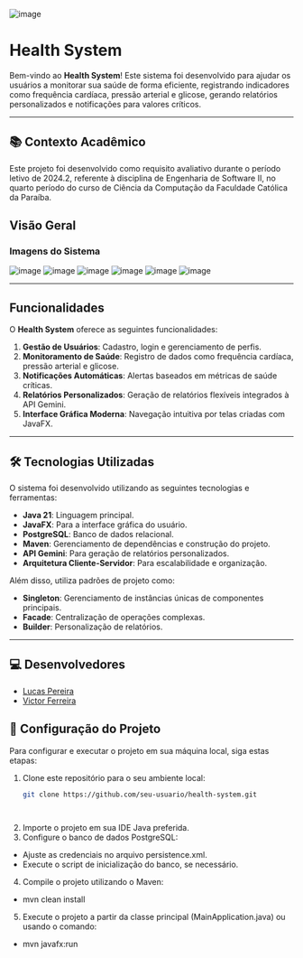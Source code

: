 
  ![image](https://github.com/user-attachments/assets/6a800045-a753-40c1-bd55-251354e13e1e)


# Health System

Bem-vindo ao **Health System**! Este sistema foi desenvolvido para ajudar os usuários a monitorar sua saúde de forma eficiente, registrando indicadores como frequência cardíaca, pressão arterial e glicose, gerando relatórios personalizados e notificações para valores críticos.

---

## 📚 Contexto Acadêmico

Este projeto foi desenvolvido como requisito avaliativo durante o período letivo de 2024.2, referente à disciplina de Engenharia de Software II, no quarto período do curso de Ciência da Computação da Faculdade Católica da Paraíba.
## Visão Geral

### **Imagens do Sistema**  
![image](https://github.com/user-attachments/assets/567b3377-cdc5-4a0b-ac82-e80fcec33a02)
![image](https://github.com/user-attachments/assets/189b5fde-c8c3-4278-972d-cda568bf3ffc)
![image](https://github.com/user-attachments/assets/b928ec8a-9195-4067-bebb-c864f6ea237d)
![image](https://github.com/user-attachments/assets/e27169c8-9ed3-4a0e-985d-4468c9eb98a0)
![image](https://github.com/user-attachments/assets/354b9070-102d-4651-8f0f-f4afd48a3105)
![image](https://github.com/user-attachments/assets/b5763679-4744-451a-a557-75ed0f17e733)






---

## Funcionalidades

O **Health System** oferece as seguintes funcionalidades:

1. **Gestão de Usuários**: Cadastro, login e gerenciamento de perfis.
2. **Monitoramento de Saúde**: Registro de dados como frequência cardíaca, pressão arterial e glicose.
3. **Notificações Automáticas**: Alertas baseados em métricas de saúde críticas.
4. **Relatórios Personalizados**: Geração de relatórios flexíveis integrados à API Gemini.
5. **Interface Gráfica Moderna**: Navegação intuitiva por telas criadas com JavaFX.

---

## 🛠️ Tecnologias Utilizadas

O sistema foi desenvolvido utilizando as seguintes tecnologias e ferramentas:

- **Java 21**: Linguagem principal.
- **JavaFX**: Para a interface gráfica do usuário.
- **PostgreSQL**: Banco de dados relacional.
- **Maven**: Gerenciamento de dependências e construção do projeto.
- **API Gemini**: Para geração de relatórios personalizados.
- **Arquitetura Cliente-Servidor**: Para escalabilidade e organização.

Além disso, utiliza padrões de projeto como:

- **Singleton**: Gerenciamento de instâncias únicas de componentes principais.
- **Facade**: Centralização de operações complexas.
- **Builder**: Personalização de relatórios.

---

## 💻 Desenvolvedores
- <a href="https://github.com/lukaspersy">Lucas Pereira</a>
- <a href="https://github.com/victorferreira21">Victor Ferreira</a>


## 🚀 Configuração do Projeto

Para configurar e executar o projeto em sua máquina local, siga estas etapas:

1. Clone este repositório para o seu ambiente local:
   ```bash
   git clone https://github.com/seu-usuario/health-system.git


   

2. Importe o projeto em sua IDE Java preferida.
3. Configure o banco de dados PostgreSQL:
- Ajuste as credenciais no arquivo persistence.xml.
- Execute o script de inicialização do banco, se necessário.
4. Compile o projeto utilizando o Maven:
- mvn clean install
5. Execute o projeto a partir da classe principal (MainApplication.java) ou usando o comando:
- mvn javafx:run
